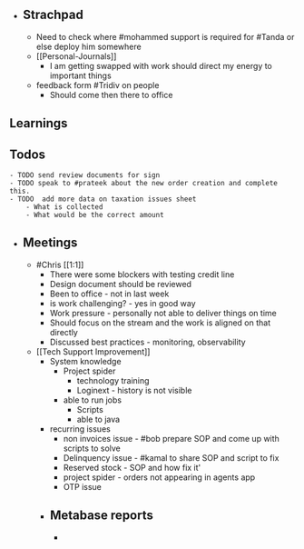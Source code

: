 - ## Strachpad
	- Need to check where #mohammed support is required for #Tanda or else  deploy him somewhere
	- [[Personal-Journals]]
		- I am getting swapped with work should direct my energy to important things
	- feedback form #Tridiv on people
		- Should come then there to office
## Learnings
## Todos
	- TODO send review documents for sign
	- TODO speak to #prateek about the new order creation and complete this.
	- TODO  add more data on taxation issues sheet
		- What is collected
		- What would be the correct amount
- ## Meetings
	- #Chris [[1:1]]
		- There were some blockers with testing credit line
		- Design document should be reviewed
		- Been to office - not in last week
		- is work challenging? - yes in good way
		- Work pressure - personally not able to deliver things on time
		- Should focus on the stream and the work is aligned on that directly
		- Discussed best practices - monitoring, observability
	- [[Tech Support Improvement]]
		- System knowledge
			- Project spider
				- technology training
				- Loginext  - history is not visible
			- able to run jobs
				- Scripts
				- able to java
		- recurring issues
			- non invoices issue - #bob prepare SOP and come up with scripts to solve
			- Delinquency issue - #kamal to share SOP and script to fix
			- Reserved stock - SOP and how fix it'
			- project spider - orders not appearing in agents app
			- OTP issue
		- Metabase reports
			-
			-